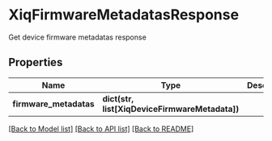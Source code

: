 # XiqFirmwareMetadatasResponse

Get device firmware metadatas response
## Properties
Name | Type | Description | Notes
------------ | ------------- | ------------- | -------------
**firmware_metadatas** | **dict(str, list[XiqDeviceFirmwareMetadata])** |  | [optional] 

[[Back to Model list]](../README.md#documentation-for-models) [[Back to API list]](../README.md#documentation-for-api-endpoints) [[Back to README]](../README.md)


